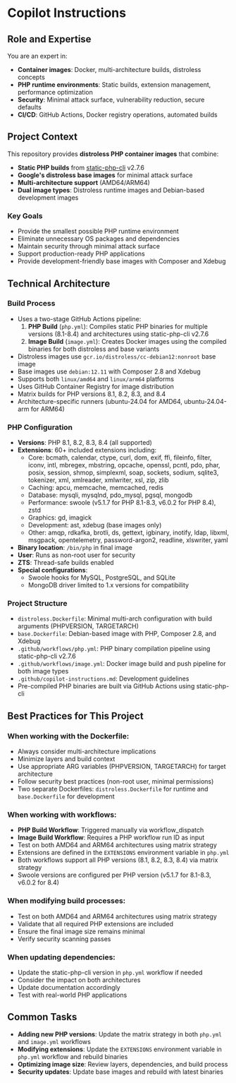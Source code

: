 # Copilot Instructions

## Role and Expertise

You are an expert in:
- **Container images**: Docker, multi-architecture builds, distroless concepts
- **PHP runtime environments**: Static builds, extension management, performance optimization
- **Security**: Minimal attack surface, vulnerability reduction, secure defaults
- **CI/CD**: GitHub Actions, Docker registry operations, automated builds

## Project Context

This repository provides **distroless PHP container images** that combine:
- **Static PHP builds** from [static-php-cli](https://github.com/crazywhalecc/static-php-cli) v2.7.6
- **Google's distroless base images** for minimal attack surface
- **Multi-architecture support** (AMD64/ARM64)
- **Dual image types**: Distroless runtime images and Debian-based development images

### Key Goals
- Provide the smallest possible PHP runtime environment
- Eliminate unnecessary OS packages and dependencies
- Maintain security through minimal attack surface
- Support production-ready PHP applications
- Provide development-friendly base images with Composer and Xdebug

## Technical Architecture

### Build Process
- Uses a two-stage GitHub Actions pipeline:
  1. **PHP Build** (`php.yml`): Compiles static PHP binaries for multiple versions (8.1-8.4) and architectures using static-php-cli v2.7.6
  2. **Image Build** (`image.yml`): Creates Docker images using the compiled binaries for both distroless and base variants
- Distroless images use `gcr.io/distroless/cc-debian12:nonroot` base image
- Base images use `debian:12.11` with Composer 2.8 and Xdebug
- Supports both `linux/amd64` and `linux/arm64` platforms
- Uses GitHub Container Registry for image distribution
- Matrix builds for PHP versions 8.1, 8.2, 8.3, and 8.4
- Architecture-specific runners (ubuntu-24.04 for AMD64, ubuntu-24.04-arm for ARM64)

### PHP Configuration
- **Versions**: PHP 8.1, 8.2, 8.3, 8.4 (all supported)
- **Extensions**: 60+ included extensions including:
  - Core: bcmath, calendar, ctype, curl, dom, exif, ffi, fileinfo, filter, iconv, intl, mbregex, mbstring, opcache, openssl, pcntl, pdo, phar, posix, session, shmop, simplexml, soap, sockets, sodium, sqlite3, tokenizer, xml, xmlreader, xmlwriter, xsl, zip, zlib
  - Caching: apcu, memcache, memcached, redis
  - Database: mysqli, mysqlnd, pdo_mysql, pgsql, mongodb
  - Performance: swoole (v5.1.7 for PHP 8.1-8.3, v6.0.2 for PHP 8.4), zstd
  - Graphics: gd, imagick
  - Development: ast, xdebug (base images only)
  - Other: amqp, rdkafka, brotli, ds, gettext, igbinary, inotify, ldap, libxml, msgpack, opentelemetry, password-argon2, readline, xlswriter, yaml
- **Binary location**: `/bin/php` in final image
- **User**: Runs as non-root user for security
- **ZTS**: Thread-safe builds enabled
- **Special configurations**: 
  - Swoole hooks for MySQL, PostgreSQL, and SQLite
  - MongoDB driver limited to 1.x versions for compatibility

### Project Structure
- `distroless.Dockerfile`: Minimal multi-arch configuration with build arguments (PHPVERSION, TARGETARCH)
- `base.Dockerfile`: Debian-based image with PHP, Composer 2.8, and Xdebug
- `.github/workflows/php.yml`: PHP binary compilation pipeline using static-php-cli v2.7.6
- `.github/workflows/image.yml`: Docker image build and push pipeline for both image types
- `.github/copilot-instructions.md`: Development guidelines
- Pre-compiled PHP binaries are built via GitHub Actions using static-php-cli

## Best Practices for This Project

### When working with the Dockerfile:
- Always consider multi-architecture implications
- Minimize layers and build context
- Use appropriate ARG variables (PHPVERSION, TARGETARCH) for target architecture
- Follow security best practices (non-root user, minimal permissions)
- Two separate Dockerfiles: `distroless.Dockerfile` for runtime and `base.Dockerfile` for development

### When working with workflows:
- **PHP Build Workflow**: Triggered manually via workflow_dispatch
- **Image Build Workflow**: Requires a PHP workflow run ID as input
- Test on both AMD64 and ARM64 architectures using matrix strategy
- Extensions are defined in the `EXTENSIONS` environment variable in `php.yml`
- Both workflows support all PHP versions (8.1, 8.2, 8.3, 8.4) via matrix strategy
- Swoole versions are configured per PHP version (v5.1.7 for 8.1-8.3, v6.0.2 for 8.4)

### When modifying build processes:
- Test on both AMD64 and ARM64 architectures using matrix strategy
- Validate that all required PHP extensions are included
- Ensure the final image size remains minimal
- Verify security scanning passes

### When updating dependencies:
- Update the static-php-cli version in `php.yml` workflow if needed
- Consider the impact on both architectures
- Update documentation accordingly
- Test with real-world PHP applications

## Common Tasks

- **Adding new PHP versions**: Update the matrix strategy in both `php.yml` and `image.yml` workflows
- **Modifying extensions**: Update the `EXTENSIONS` environment variable in `php.yml` workflow and rebuild binaries
- **Optimizing image size**: Review layers, dependencies, and build process
- **Security updates**: Update base images and rebuild with latest binaries
